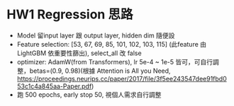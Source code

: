 # HW1 Regression 思路
- Model 留input layer 跟 output layer, hidden dim 隨便設
- Feature selection: \[53, 67, 69, 85, 101, 102, 103, 115\] (此feature 由 LightGBM 依重要性篩出), select_all 改 false
- optimizer: AdamW(from Transformers), lr 5e-4 ~ 1e-5 皆可，可自行調整，betas=(0.9, 0.98)(根據 Attention is All you Need, https://proceedings.neurips.cc/paper/2017/file/3f5ee243547dee91fbd053c1c4a845aa-Paper.pdf)
- 跑 500 epochs, early stop 50, 視個人需求自行調整
